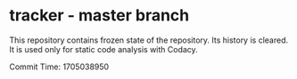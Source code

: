 # tracker - master branch

This repository contains frozen state of the repository.
Its history is cleared. It is used only for static code
analysis with Codacy.

Commit Time: 1705038950